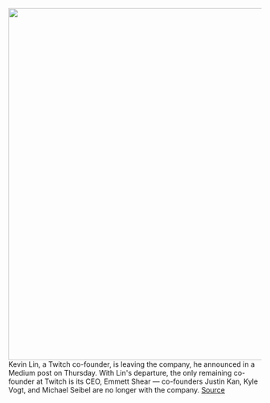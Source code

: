 <img src='https://cdn.vox-cdn.com/thumbor/d9hAqNSuT5qjVlFYJbtlnegetms=/0x0:5425x3494/1200x800/filters:focal(2279x1313:3147x2181)/cdn.vox-cdn.com/uploads/chorus_image/image/67820857/1154848993.0.jpg' width='700px' /><br/>
Kevin Lin, a Twitch co-founder, is leaving the company, he announced in a Medium post on Thursday. With Lin's departure, the only remaining co-founder at Twitch is its CEO, Emmett Shear — co-founders Justin Kan, Kyle Vogt, and Michael Seibel are no longer with the company.
<a href='https://www.theverge.com/2020/11/19/21578488/twitch-co-founder-kevin-lin-leaving-coo'> Source <a/>